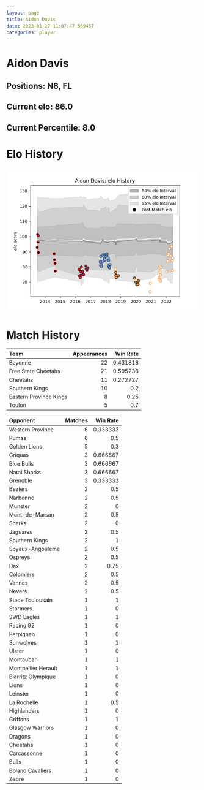 ```yaml
---  
layout: page  
title: Aidon Davis  
date: 2023-01-27 11:07:47.569457  
categories: player  
---
```

# Aidon Davis

## Positions: N8, FL

## Current elo: 86.0

## Current Percentile: 8.0

# Elo History


![elo history](history_AidonDavis.png)
# Match History


| Team                   |   Appearances |   Win Rate |
|:-----------------------|--------------:|-----------:|
| Bayonne                |            22 |   0.431818 |
| Free State Cheetahs    |            21 |   0.595238 |
| Cheetahs               |            11 |   0.272727 |
| Southern Kings         |            10 |   0.2      |
| Eastern Province Kings |             8 |   0.25     |
| Toulon                 |             5 |   0.7      |

| Opponent            |   Matches |   Win Rate |
|:--------------------|----------:|-----------:|
| Western Province    |         6 |   0.333333 |
| Pumas               |         6 |   0.5      |
| Golden Lions        |         5 |   0.3      |
| Griquas             |         3 |   0.666667 |
| Blue Bulls          |         3 |   0.666667 |
| Natal Sharks        |         3 |   0.666667 |
| Grenoble            |         3 |   0.333333 |
| Beziers             |         2 |   0.5      |
| Narbonne            |         2 |   0.5      |
| Munster             |         2 |   0        |
| Mont-de-Marsan      |         2 |   0.5      |
| Sharks              |         2 |   0        |
| Jaguares            |         2 |   0.5      |
| Southern Kings      |         2 |   1        |
| Soyaux-Angouleme    |         2 |   0.5      |
| Ospreys             |         2 |   0.5      |
| Dax                 |         2 |   0.75     |
| Colomiers           |         2 |   0.5      |
| Vannes              |         2 |   0.5      |
| Nevers              |         2 |   0.5      |
| Stade Toulousain    |         1 |   1        |
| Stormers            |         1 |   0        |
| SWD Eagles          |         1 |   1        |
| Racing 92           |         1 |   0        |
| Perpignan           |         1 |   0        |
| Sunwolves           |         1 |   1        |
| Ulster              |         1 |   0        |
| Montauban           |         1 |   1        |
| Montpellier Herault |         1 |   1        |
| Biarritz Olympique  |         1 |   0        |
| Lions               |         1 |   0        |
| Leinster            |         1 |   0        |
| La Rochelle         |         1 |   0.5      |
| Highlanders         |         1 |   0        |
| Griffons            |         1 |   1        |
| Glasgow Warriors    |         1 |   0        |
| Dragons             |         1 |   0        |
| Cheetahs            |         1 |   0        |
| Carcassonne         |         1 |   0        |
| Bulls               |         1 |   0        |
| Boland Cavaliers    |         1 |   0        |
| Zebre               |         1 |   0        |